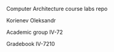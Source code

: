 Computer Architecture course labs repo

Korienev Oleksandr

Academic group IV-72

Gradebook IV-7210
